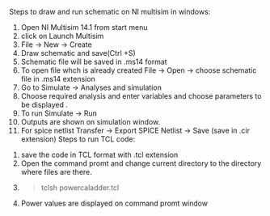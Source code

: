 Steps to draw and run schematic on NI multisim in windows:
1) Open NI Multisim 14.1 from start menu
2) click on Launch Multisim
3) File -> New -> Create 
4) Draw schematic and save(Ctrl +S)
5) Schematic file will be saved in .ms14 format
6) To open file whch is already created
   File -> Open -> choose schematic file in .ms14 extension 
7) Go to Simulate -> Analyses and simulation 
8) Choose required analysis and enter variables and choose parameters to be displayed .
9) To run 
   Simulate -> Run 
10) Outputs are shown on simulation window.
11) For spice netlist
   Transfer -> Export SPICE Netlist -> Save (save in .cir extension)
Steps to run TCL code:
1. save the code in TCL format with .tcl extension
2. Open the command promt and change current directory to the directory where files are there.
3. > tclsh powercaladder.tcl
4. Power values are displayed on command promt window
